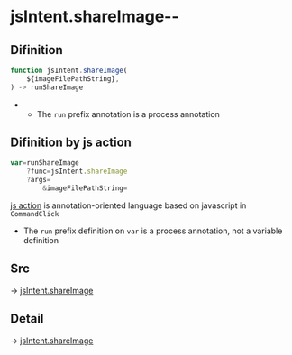 # jsIntent.shareImage--

## Difinition

```js.js
function jsIntent.shareImage(
	${imageFilePathString},
) -> runShareImage
```

- - The `run` prefix annotation is a process annotation


## Difinition by js action

```js.js
var=runShareImage
	?func=jsIntent.shareImage
	?args=
		&imageFilePathString=
```

[js action](#) is annotation-oriented language based on javascript in `CommandClick`

- The `run` prefix definition on `var` is a process annotation, not a variable definition

## Src

-> [jsIntent.shareImage](https://github.com/puutaro/CommandClick/blob/master/app/src/main/java/com/puutaro/commandclick/fragment_lib/terminal_fragment/js_interface/JsIntent.kt#L125)

## Detail

-> [jsIntent.shareImage](https://github.com/puutaro/CommandClick/blob/master/md/developer/js_interface/details/JsIntent/shareImage.md)
